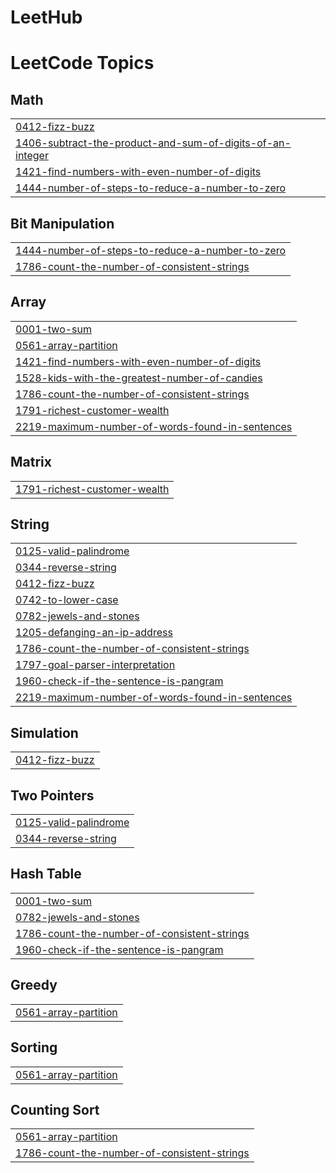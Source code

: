 # LeetHub
<!---LeetCode Topics Start-->
# LeetCode Topics
## Math
|  |
| ------- |
| [0412-fizz-buzz](https://github.com/LEVY-007/LeetHub/tree/master/0412-fizz-buzz) |
| [1406-subtract-the-product-and-sum-of-digits-of-an-integer](https://github.com/LEVY-007/LeetHub/tree/master/1406-subtract-the-product-and-sum-of-digits-of-an-integer) |
| [1421-find-numbers-with-even-number-of-digits](https://github.com/LEVY-007/LeetHub/tree/master/1421-find-numbers-with-even-number-of-digits) |
| [1444-number-of-steps-to-reduce-a-number-to-zero](https://github.com/LEVY-007/LeetHub/tree/master/1444-number-of-steps-to-reduce-a-number-to-zero) |
## Bit Manipulation
|  |
| ------- |
| [1444-number-of-steps-to-reduce-a-number-to-zero](https://github.com/LEVY-007/LeetHub/tree/master/1444-number-of-steps-to-reduce-a-number-to-zero) |
| [1786-count-the-number-of-consistent-strings](https://github.com/LEVY-007/LeetHub/tree/master/1786-count-the-number-of-consistent-strings) |
## Array
|  |
| ------- |
| [0001-two-sum](https://github.com/LEVY-007/LeetHub/tree/master/0001-two-sum) |
| [0561-array-partition](https://github.com/LEVY-007/LeetHub/tree/master/0561-array-partition) |
| [1421-find-numbers-with-even-number-of-digits](https://github.com/LEVY-007/LeetHub/tree/master/1421-find-numbers-with-even-number-of-digits) |
| [1528-kids-with-the-greatest-number-of-candies](https://github.com/LEVY-007/LeetHub/tree/master/1528-kids-with-the-greatest-number-of-candies) |
| [1786-count-the-number-of-consistent-strings](https://github.com/LEVY-007/LeetHub/tree/master/1786-count-the-number-of-consistent-strings) |
| [1791-richest-customer-wealth](https://github.com/LEVY-007/LeetHub/tree/master/1791-richest-customer-wealth) |
| [2219-maximum-number-of-words-found-in-sentences](https://github.com/LEVY-007/LeetHub/tree/master/2219-maximum-number-of-words-found-in-sentences) |
## Matrix
|  |
| ------- |
| [1791-richest-customer-wealth](https://github.com/LEVY-007/LeetHub/tree/master/1791-richest-customer-wealth) |
## String
|  |
| ------- |
| [0125-valid-palindrome](https://github.com/LEVY-007/LeetHub/tree/master/0125-valid-palindrome) |
| [0344-reverse-string](https://github.com/LEVY-007/LeetHub/tree/master/0344-reverse-string) |
| [0412-fizz-buzz](https://github.com/LEVY-007/LeetHub/tree/master/0412-fizz-buzz) |
| [0742-to-lower-case](https://github.com/LEVY-007/LeetHub/tree/master/0742-to-lower-case) |
| [0782-jewels-and-stones](https://github.com/LEVY-007/LeetHub/tree/master/0782-jewels-and-stones) |
| [1205-defanging-an-ip-address](https://github.com/LEVY-007/LeetHub/tree/master/1205-defanging-an-ip-address) |
| [1786-count-the-number-of-consistent-strings](https://github.com/LEVY-007/LeetHub/tree/master/1786-count-the-number-of-consistent-strings) |
| [1797-goal-parser-interpretation](https://github.com/LEVY-007/LeetHub/tree/master/1797-goal-parser-interpretation) |
| [1960-check-if-the-sentence-is-pangram](https://github.com/LEVY-007/LeetHub/tree/master/1960-check-if-the-sentence-is-pangram) |
| [2219-maximum-number-of-words-found-in-sentences](https://github.com/LEVY-007/LeetHub/tree/master/2219-maximum-number-of-words-found-in-sentences) |
## Simulation
|  |
| ------- |
| [0412-fizz-buzz](https://github.com/LEVY-007/LeetHub/tree/master/0412-fizz-buzz) |
## Two Pointers
|  |
| ------- |
| [0125-valid-palindrome](https://github.com/LEVY-007/LeetHub/tree/master/0125-valid-palindrome) |
| [0344-reverse-string](https://github.com/LEVY-007/LeetHub/tree/master/0344-reverse-string) |
## Hash Table
|  |
| ------- |
| [0001-two-sum](https://github.com/LEVY-007/LeetHub/tree/master/0001-two-sum) |
| [0782-jewels-and-stones](https://github.com/LEVY-007/LeetHub/tree/master/0782-jewels-and-stones) |
| [1786-count-the-number-of-consistent-strings](https://github.com/LEVY-007/LeetHub/tree/master/1786-count-the-number-of-consistent-strings) |
| [1960-check-if-the-sentence-is-pangram](https://github.com/LEVY-007/LeetHub/tree/master/1960-check-if-the-sentence-is-pangram) |
## Greedy
|  |
| ------- |
| [0561-array-partition](https://github.com/LEVY-007/LeetHub/tree/master/0561-array-partition) |
## Sorting
|  |
| ------- |
| [0561-array-partition](https://github.com/LEVY-007/LeetHub/tree/master/0561-array-partition) |
## Counting Sort
|  |
| ------- |
| [0561-array-partition](https://github.com/LEVY-007/LeetHub/tree/master/0561-array-partition) |
| [1786-count-the-number-of-consistent-strings](https://github.com/LEVY-007/LeetHub/tree/master/1786-count-the-number-of-consistent-strings) |
<!---LeetCode Topics End-->